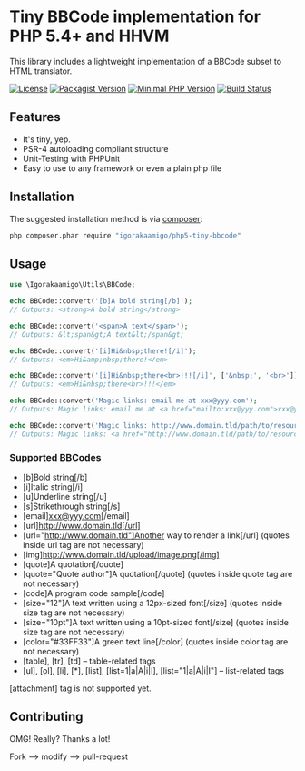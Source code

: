 # Tiny BBCode implementation for PHP 5.4+ and HHVM

This library includes a lightweight implementation of a BBCode subset to HTML translator.

[![License](https://img.shields.io/github/license/igorakaamigo/php5-tiny-bbcode.svg)](https://github.com/igorakaamigo/php5-tiny-bbcode/blob/master/LICENSE)
[![Packagist Version](https://img.shields.io/packagist/v/igorakaamigo/php5-tiny-bbcode.svg)](https://packagist.org/packages/igorakaamigo/php5-tiny-bbcode)
[![Minimal PHP Version](https://img.shields.io/packagist/php-v/igorakaamigo/php5-tiny-bbcode.svg)](http://php.net/downloads.php)
[![Build Status](https://img.shields.io/travis/igorakaamigo/php5-tiny-bbcode/master.svg)](https://travis-ci.org/igorakaamigo/php5-tiny-bbcode)

## Features

* It's tiny, yep.
* PSR-4 autoloading compliant structure
* Unit-Testing with PHPUnit
* Easy to use to any framework or even a plain php file

## Installation

The suggested installation method is via [composer](https://getcomposer.org/):

```sh
php composer.phar require "igorakaamigo/php5-tiny-bbcode"
```

## Usage

```php
use \Igorakaamigo\Utils\BBCode;

echo BBCode::convert('[b]A bold string[/b]');
// Outputs: <strong>A bold string</strong>

echo BBCode::convert('<span>A text</span>');
// Outputs: &lt;span&gt;A text&lt;/span&gt;

echo BBCode::convert('[i]Hi&nbsp;there![/i]');
// Outputs: <em>Hi&amp;nbsp;there!</em>

echo BBCode::convert('[i]Hi&nbsp;there<br>!!![/i]', ['&nbsp;', '<br>']);
// Outputs: <em>Hi&nbsp;there<br>!!!</em>

echo BBCode::convert('Magic links: email me at xxx@yyy.com');
// Outputs: Magic links: email me at <a href="mailto:xxx@yyy.com">xxx@yyy.com</a>

echo BBCode::convert('Magic links: http://www.domain.tld/path/to/resource');
// Outputs: Magic links: <a href="http://www.domain.tld/path/to/resource">http://www.domain.tld/path/to/resource</a>
```

### Supported BBCodes

* [b]Bold string[/b]
* [i]Italic string[/i]
* [u]Underline string[/u]
* [s]Strikethrough string[/s]
* [email]xxx@yyy.com[/email]
* [url]http://www.domain.tld[/url]
* [url="http://www.domain.tld"]Another way to render a link[/url] (quotes inside url tag are not necessary)
* [img]http://www.domain.tld/upload/image.png[/img]
* [quote]A quotation[/quote]
* [quote="Quote author"]A quotation[/quote] (quotes inside quote tag are not necessary)
* [code]A program code sample[/code]
* [size="12"]A text written using a 12px-sized font[/size] (quotes inside size tag are not necessary)
* [size="10pt"]A text written using a 10pt-sized font[/size] (quotes inside size tag are not necessary)
* [color="#33FF33"]A green text line[/color] (quotes inside color tag are not necessary)
* [table], [tr], [td] – table-related tags
* [ul], [ol], [li], [*], [list], [list=1|a|A|i|I], [list="1|a|A|i|I"] – list-related tags

[attachment] tag is not supported yet.

## Contributing

OMG! Really? Thanks a lot!

Fork --> modify --> pull-request
